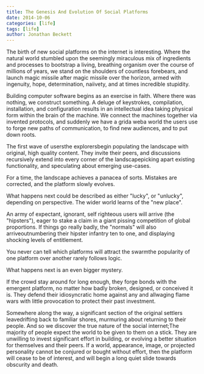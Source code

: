 ```yaml
---
title: The Genesis And Evolution Of Social Platforms
date: 2014-10-06
categories: [life]
tags: [life]
author: Jonathan Beckett
---
```


The birth of new social platforms on the internet is interesting. Where the natural world stumbled upon the seemingly miraculous mix of ingredients and processes to bootstrap a living, breathing organism over the course of millions of years, we stand on the shoulders of countless forebears, and launch magic missile after magic missile over the horizon, armed with ingenuity, hope, determination, naiivety, and at times incredible stupidity.

Building computer software begins as an exercise in faith. Where there was nothing, we construct something. A deluge of keystrokes, compilation, installation, and configuration results in an intellectual idea taking physical form within the brain of the machine. We connect the machines together via invented protocols, and suddenly we have a grida weba world the users use to forge new paths of communication, to find new audiences, and to put down roots.

The first wave of usersthe explorersbegin populating the landscape with original, high quality content. They invite their peers, and discussions recursively extend into every corner of the landscapepicking apart existing functionality, and speculating about emerging use-cases.

For a time, the landscape achieves a panacea of sorts. Mistakes are corrected, and the platform slowly evolves.

What happens next could be described as either "lucky", or "unlucky", depending on perspective. The wider world learns of the "new place".

An army of expectant, ignorant, self righteous users will arrive (the "hipsters"), eager to stake a claim in a giant pissing competition of global proportions. If things go really badly, the "normals" will also arriveoutnumbering their hipster infantry ten to one, and displaying shocking levels of entitlement.

You never can tell which platforms will attract the swarmthe popularity of one platform over another rarely follows logic.

What happens next is an even bigger mystery.

If the crowd stay around for long enough, they forge bonds with the emergent platform, no matter how badly broken, designed, or conceived it is. They defend their idiosyncratic home against any and allwaging flame wars with little provocation to protect their past investment.

Somewhere along the way, a significant section of the original settlers leavedrifting back to familiar shores, murmuring about returning to their people. And so we discover the true nature of the social internet;The majority of people expect the world to be given to them on a stick. They are unwilling to invest significant effort in building, or evolving a better situation for themselves and their peers. If a world, appearance, image, or projected personality cannot be conjured or bought without effort, then the platform will cease to be of interest, and will begin a long quiet slide towards obscurity and death.